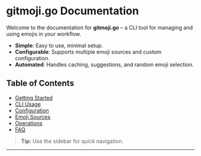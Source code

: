 # gitmoji.go Documentation

Welcome to the documentation for **gitmoji.go** – a CLI tool for managing and using emojis in your workflow.

- **Simple**: Easy to use, minimal setup.
- **Configurable**: Supports multiple emoji sources and custom configuration.
- **Automated**: Handles caching, suggestions, and random emoji selection.

## Table of Contents

- [Getting Started](getting-started/installation.md)
- [CLI Usage](usage/cli.md)
- [Configuration](usage/configuration.md)
- [Emoji Sources](usage/sources.md)
- [Operations](usage/operations.md)
- [FAQ](faq.md)

> **Tip:** Use the sidebar for quick navigation.

---
